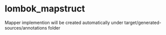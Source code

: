 # lombok_mapstruct

Mapper implemention will be created automatically under target/generated-sources/annotations folder
